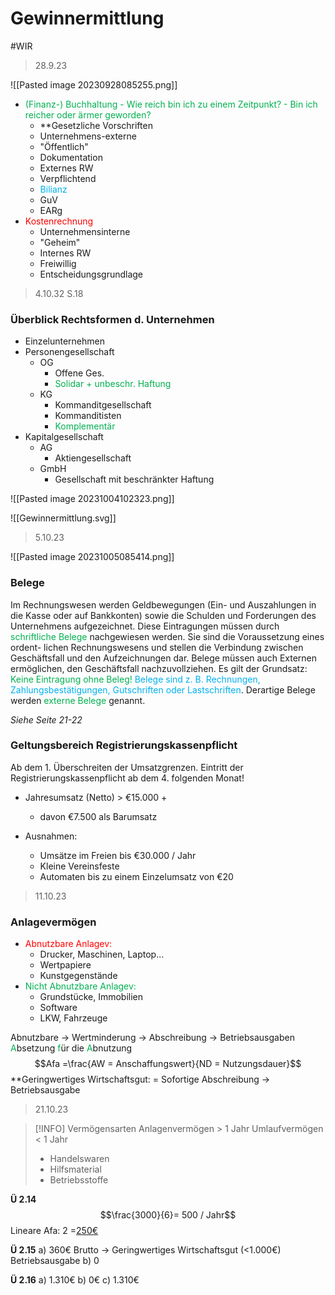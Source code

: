 # Gewinnermittlung
#WIR 

>28.9.23

![[Pasted image 20230928085255.png]]

- <span style="color:#00b050">(Finanz-) Buchhaltung - Wie reich bin ich zu einem Zeitpunkt? - Bin ich reicher oder ärmer geworden?</span> 
	- **Gesetzliche Vorschriften
	- Unternehmens-externe
	- "Öffentlich"
	- Dokumentation
	- Externes RW
	- Verpflichtend
	- <span style="color:#00b0f0">Bilianz
	- GuV
	- EARg</span>
- <span style="color:#ff0000">Kostenrechnung</span>
	- Unternehmensinterne
	- "Geheim"
	- Internes RW
	- Freiwillig
	- Entscheidungsgrundlage

>4.10.32
>S.18 

### Überblick Rechtsformen d. Unternehmen

- Einzelunternehmen  
- Personengesellschaft 
	- OG
		- Offene Ges.
		- <span style="color:#00b050">Solidar + unbeschr. Haftung</span>
	- KG
		- Kommanditgesellschaft
		- Kommanditisten
		- <span style="color:#00b050">Komplementär</span>
- Kapitalgesellschaft 
	- AG
		- Aktiengesellschaft
	- GmbH
		- Gesellschaft mit beschränkter Haftung

![[Pasted image 20231004102323.png]]

![[Gewinnermittlung.svg]]


>5.10.23

![[Pasted image 20231005085414.png]]

### Belege

Im Rechnungswesen werden Geldbewegungen (Ein- und Auszahlungen in die Kasse oder auf Bankkonten) sowie die Schulden und Forderungen des Unternehmens aufgezeichnet. Diese Eintragungen müssen durch <span style="color:#00b050">schriftliche Belege</span> nachgewiesen werden. Sie sind die Voraussetzung eines ordent- lichen Rechnungswesens und stellen die Verbindung zwischen Geschäftsfall und den Aufzeichnungen dar. Belege müssen auch Externen ermöglichen, den Geschäftsfall nachzuvollziehen.
Es gilt der Grundsatz: <span style="color:#00b050">Keine Eintragung ohne Beleg!</span> <span style="color:#00b0f0">Belege sind z. B. Rechnungen, Zahlungsbestätigungen, Gutschriften oder Lastschriften</span>. Derartige Belege werden <span style="color:#00b050">externe Belege</span> genannt.

*Siehe Seite 21-22*


### Geltungsbereich Registrierungskassenpflicht

Ab dem 1. Überschreiten der Umsatzgrenzen. Eintritt der Registrierungskassenpflicht ab dem 4. folgenden Monat!
- Jahresumsatz (Netto) > €15.000 +
	- davon €7.500 als Barumsatz

- Ausnahmen:
	- Umsätze im Freien bis €30.000 / Jahr
	- Kleine Vereinsfeste
	- Automaten bis zu einem Einzelumsatz von €20

>11.10.23

### Anlagevermögen

- <span style="color:#ff0000">Abnutzbare Anlagev:</span>
	- Drucker, Maschinen, Laptop...
	- Wertpapiere
	- Kunstgegenstände
- <span style="color:#00b050">Nicht Abnutzbare Anlagev:</span>
	- Grundstücke, Immobilien
	- Software
	- LKW, Fahrzeuge

Abnutzbare -> Wertminderung -> Abschreibung -> Betriebsausgaben
<span style="color:#00b050">A</span>bsetzung <span style="color:#00b050">f</span>ür die <span style="color:#00b050">A</span>bnutzung
$$Afa =\frac{AW = Anschaffungswert}{ND = Nutzungsdauer}$$
**Geringwertiges Wirtschaftsgut:
	= Sofortige Abschreibung -> Betriebsausgabe


>21.10.23


> [!INFO] Vermögensarten
> Anlagenvermögen > 1 Jahr
> Umlaufvermögen < 1 Jahr
> - Handelswaren
> - Hilfsmaterial
> - Betriebsstoffe

**Ü 2.14**$$\frac{3000}{6}= 500 / Jahr$$Lineare Afa: 2 =<u>250€</u>

**Ü 2.15**
	a) 360€ Brutto -> Geringwertiges Wirtschaftsgut (<1.000€)
		Betriebsausgabe
	b) 0

**Ü 2.16**
	a) 1.310€
	b) 0€
	c) 1.310€